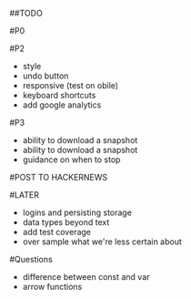 ##TODO

#P0

#P2
- style
 - undo button
 - responsive (test on obile)
 - keyboard shortcuts
 - add google analytics

#P3
 - ability to download a snapshot
 - ability to download a snapshot
 - guidance on when to stop

#POST TO HACKERNEWS

#LATER
 - logins and persisting storage
 - data types beyond text
 - add test coverage
 - over sample what we're less certain about

#Questions
- difference between const and var
- arrow functions

